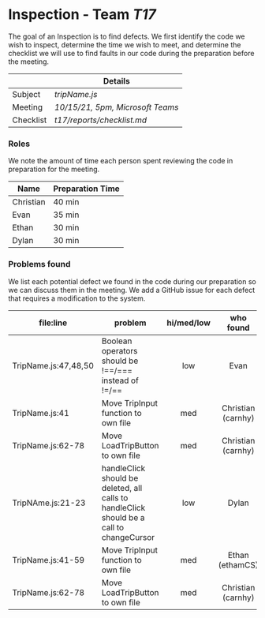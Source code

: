 # Inspection - Team *T17* 

The goal of an Inspection is to find defects.
We first identify the code we wish to inspect, determine the time we wish to meet, and determine the checklist we will use to find faults in our code during the preparation before the meeting.

|  | Details |
| ----- | ----- |
| Subject | *tripName.js* |
| Meeting | *10/15/21, 5pm, Microsoft Teams* |
| Checklist | *t17/reports/checklist.md* |

### Roles

We note the amount of time each person spent reviewing the code in preparation for the meeting.

| Name | Preparation Time |
| ---- | ---- |
| Christian | 40 min |
| Evan | 35 min |
| Ethan | 30 min |
| Dylan | 30 min |



### Problems found

We list each potential defect we found in the code during our preparation so we can discuss them in the meeting.
We add a GitHub issue for each defect that requires a modification to the system.

| file:line | problem | hi/med/low | who found | github#  |
| --- | --- | :---: | :---: | --- |
| TripName.js:47,48,50 | Boolean operators should be !==/=== instead of !=/== | low | Evan | #513 |
| TripName.js:41 | Move TripInput function to own file | med | Christian (carnhy) | #501 |
| TripName.js:62-78 | Move LoadTripButton to own file | med | Christian (carnhy) | #502 |
| TripNAme.js:21-23 | handleClick should be deleted, all calls to handleClick should be a call to changeCursor | low | Dylan | #516 |
|  TripName.js:41-59 | Move TripInput function to own file | med | Ethan (ethamCS) | #501 |
|  TripName.js:62-78 | Move LoadTripButton to own file | med | Christian (carnhy) | #502 |

